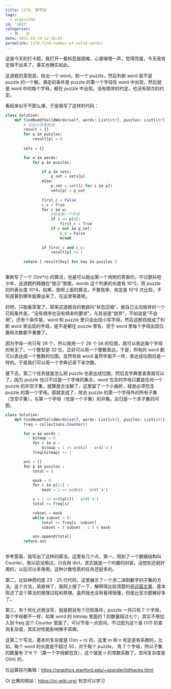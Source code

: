 ```yaml
---
title: 1178. 猜字谜
tags:
  - algorithm
id: '1017'
categories:
  - 算　　法
date: 2021-03-10 12:18:03
permalink: 1178-find-number-of-valid-words/
---
```


这是今天的打卡题，我打开一看标签是困难，心里咯噔一声，觉得完蛋，今天我肯定做不出来了。事实也确实如此。

这道题的意思是，给出一个 word，和一个 puzzle，然后判断 word 是不是 puzzle 的一个解。满足的条件是 puzzle 的第一个字母在 word 中出现，然后就是 word 中的每个字母，都在 puzzle 中出现。没有顺序的约定，也没有频次的约定。

看起来似乎不那么难，于是我写了这样的代码：

```python
class Solution:
    def findNumOfValidWords(self, words: List[str], puzzles: List[str]) -> List[int]:
        # 初始化答案数组
        result = {}
        for p in puzzles:
            result[p] = 0
        
        sets = {}

        for w in words:
            for p in puzzles:

                if p in sets:
                    p_set = sets[p]
                else:
                    p_set = set([i for i in p])
                    sets[p] = p_set
                
                first_c = False
                c_c = True
                for c in w:
                    #检查第一个字母
                    if c == p[0]:
                        first_c = True
                    if c not in p_set:
                        c_c = False
                        break
                
                if first_c and c_c:
                    result[p] += 1
        
        return [ result[key] for key in puzzles ]
                    

```

果断写了一个 O(m*n) 的算法，也是可以跑出第一个用例的答案的，不过颤抖吧少年，这道题的精髓在“提示”里面，words 这个列表的长度有 10^5，而 puzzle 的列表长度 10^4，如果，按照上面的算法，不要侥幸，肯定是 10^9 次比较，不知道算到哪年能算出来了。在这里等着呢。

好吧，只能看答案了。原来这道题目的套路叫“状态压缩”，我自己主动放弃的一个已知条件是，“没有顺序也没有频率的要求”，与其说是“放弃”，不如说是“不会用”。还有个条件是，word 和 puzzle 里只会出现小写字母。然后这题目就成了判断 word 里出现的字母，是不是都在 puzzle 里有，至于 word 里每个字母出现位置和次数都不重要了。

因为字母一共只有 26 个，所以我用一个 26 个 bit 的位图，就可以表达每个字母的有无了。一个整型是 32 位，正好可以用一个整数表达。于是，所有的 word 都可以表达成一个整数的位图。显然有些 word 虽然字面不一样，表达成位图后是一样的。于是我们可以用一个字典记录下来次数。

接下去，第二个任务就是怎么把 puzzle 也表达成位图，然后去字典里查表就可以了。因为 puzzle 也只不过是一个字母的集合，word 包含的字母只要是任何一个 puzzle 的非空子集，就算是合法解了。这里留了一个小曲折，就是必须包含 puzzle 的第一个字母。那就变成了，除去 puzzle 的第一个字母外的所有子集（含空子集），与第一个字母（也是一个子集）的并集。总归是一个求子集的问题。

```python
class Solution:
    def findNumOfValidWords(self, words: List[str], puzzles: List[str]) -> List[int]:
        freq = collections.Counter()

        for w in words :
            bitmap = 0
            for c in w :
                bitmap = 1 << ord(c) - ord('a')
            freq[bitmap] += 1

        ans = []
        for p in puzzles :
            total = 0

            mask = 0
            for c in p[1:] :
                mask = 1 << ord(c) - ord('a')

            s = 1 << ord(p[0]) - ord('a')
            total += freq[s]

            subset = mask
            while subset > 0:
                total += freq[s  subset]
                subset = ( subset - 1 ) & mask

            ans.append(total)
        return ans
                    

```

参考答案，我写出了这样的算法。这里有几个点，第一，用到了一个数据结构叫 Counter，我以前没用过，只会用 dict，其实就是一个内置的封装，没想到还挺好用的，以后可以多用用。这种计数性质的任务还挺多的。

第二，比较神奇的是 23 - 25 行代码，这里展示了一个求二进制数字的子集的方法。这个方法，简直神了，我网上搜了一下，解释得比较清楚的是[这篇文章](https://blog.csdn.net/kdazhe/article/details/113728021)，基本陈述了这个算法的推理过程和原理。虽然我也没有看得很懂，但是比官方题解好多了。

第三，有个优化点我没写，就是题目有个已知条件，puzzle 一共只有 7 个字母，每个字母都不一样，如果 word 的 bitmap 里面的 1 的数量超过七个，其实不用加入到 freq 这个 Counter 里面了，可以节省一点空间，不过因为这个是 O(1) 的查询复杂度，其实对性能影响微乎其微。

这第二个写法，基本的复杂度是 O(m + n) 的，这里 m 和 n 肯定是有系数的，比如，每个 word 的长度是不超过 50，对于每个 puzzle， 有 7 个字母，所以子集的数量有 2^6 个（第一个字母都包含），这个就是 n 的常数系数了。空间复杂度是 O(m) 的。

位运算技巧集锦：https://graphics.stanford.edu/~seander/bithacks.html

OI 比赛的网站：https://oi-wiki.org/ 有空可以学习